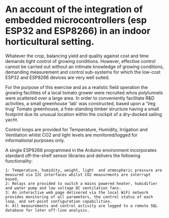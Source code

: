 # An account of the integration of embedded microcontrollers (esp ESP32 and ESP8266) in an indoor horticultural setting.



Whatever the crop, balancing yield and quality against cost and time  demands tight control of growing conditions. However, effective control cannot be carried out without an intimate knowledge of growing conditions, demanding measurement and control sub-systems for which the low-cost ESP32 and ESP8266 devices are very well suited.

For the purpose of this exercise and as a realistic field operation the growing facilities of a local tomato grower were recruited whos polytunnels were scattered over a large area. In order to conveniently facilitate R&D activities, a small greenhouse 'lab' was constructed, based upon a 'Veg trug' Tomato greenhouse, a free-standing timber structure having a small footprint due its unusual location within the cockpit of a dry-docked sailing yacht.

Control loops are provided for Temperature, Humidity, Irrigation and Ventilation whilst CO2 and light levels are monitored/logged for informational purposes only.

A single ESP8266 programmed in the Arduino environment incorporates standard off-the-shelf sensor libraries and delivers the following functionality:

	1: Temperature, humidity, weight, light  and atmospheric pressure are measured via I2C interfaces whilst CO2 measurments are interrupt based.  
	2: Relays are provided to switch a mains powered heater, humidifier and water pump and low voltage DC ventilation fans.  
	3: An interactive web page delivered via the local WiFi network provides monitoring of all parameters, the control status of each loop. and set-point configuration capabilities.   
	4: All measurements and control activity are logged to a remote SQL database for later off-line analysis.

